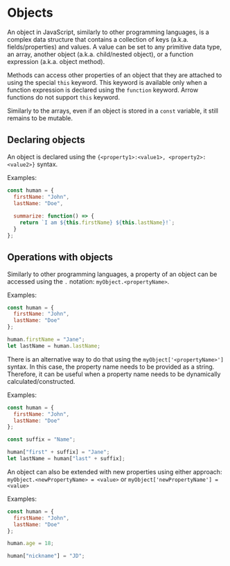 # Objects

An object in JavaScript, similarly to other programming languages, is a complex data structure that contains a collection of keys (a.k.a. fields/properties) and values. A value can be set to any primitive data type, an array, another object (a.k.a. child/nested object), or a function expression (a.k.a. object method).

Methods can access other properties of an object that they are attached to using the special `this` keyword. This keyword is available only when a function expression is declared using the `function` keyword. Arrow functions do not support `this` keyword.

Similarly to the arrays, even if an object is stored in a `const` variable, it still remains to be mutable.

## Declaring objects

An object is declared using the `{<property1>:<value1>, <property2>:<value2>}` syntax. 

Examples:

```javascript
const human = {
  firstName: "John",
  lastName: "Doe",
  
  summarize: function() => {
    return `I am ${this.firstName} ${this.lastName}!`;
  }
};
```

## Operations with objects

Similarly to other programming languages, a property of an object can be accessed using the `.` notation: `myObject.<propertyName>`.

Examples:

```javascript
const human = {
  firstName: "John",
  lastName: "Doe"
};

human.firstName = "Jane";
let lastName = human.lastName;
```

There is an alternative way to do that using the `myObject['<propertyName>']` syntax. In this case, the property name needs to be provided as a string. Therefore, it can be useful when a property name needs to be dynamically calculated/constructed.

Examples:

```javascript
const human = {
  firstName: "John",
  lastName: "Doe"
};

const suffix = "Name";

human["first" + suffix] = "Jane";
let lastName = human["last" + suffix];
```

An object can also be extended with new properties using either approach: `myObject.<newPropertyName> = <value>` or `myObject['newPropertyName'] = <value>`

Examples:

```javascript
const human = {
  firstName: "John",
  lastName: "Doe"
};

human.age = 18;

human["nickname"] = "JD";
```
